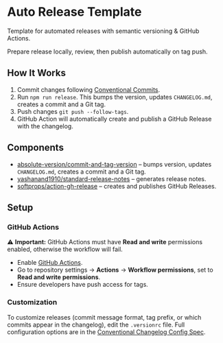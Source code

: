 # Auto Release Template

Template for automated releases with semantic versioning & GitHub Actions.

Prepare release locally, review, then publish automatically on tag push.

## How It Works

1. Commit changes following [Conventional Commits][conventional-commits-link].
1. Run `npm run release`. This bumps the version, updates `CHANGELOG.md`, creates a commit and a Git tag.
1. Push changes `git push --follow-tags`.
1. GitHub Action will automatically create and publish a GitHub Release with the changelog.

## Components

- [absolute-version/commit-and-tag-version][commit-and-tag-version-link] – bumps version, updates `CHANGELOG.md`, creates a commit and a Git tag.
- [yashanand1910/standard-release-notes][standard-release-notes-link] – generates release notes.
- [softprops/action-gh-release][action-gh-release-link] – creates and publishes GitHub Releases.

## Setup

### GitHub Actions

⚠️ **Important:** GitHub Actions must have **Read and write** permissions enabled, otherwise the workflow will fail.

- Enable [GitHub Actions][actions-quick-start-link].
- Go to repository settings → **Actions** → **Workflow permissions**, set to **Read and write permissions**.
- Ensure developers have push access for tags.

### Customization

To customize releases (commit message format, tag prefix, or which commits appear in the changelog), edit the `.versionrc` file. Full configuration options are in the [Conventional Changelog Config Spec][conventional-changelog-spec-link].

<!-- Links -->
[conventional-commits-link]: https://www.conventionalcommits.org/en/v1.0.0
[commit-and-tag-version-link]: https://github.com/absolute-version/commit-and-tag-version
[standard-release-notes-link]: https://github.com/yashanand1910/standard-release-notes
[action-gh-release-link]: https://github.com/softprops/action-gh-release
[actions-quick-start-link]: https://docs.github.com/en/actions/get-started/quickstart
[conventional-changelog-spec-link]: https://github.com/conventional-changelog/conventional-changelog-config-spec/blob/master/versions/2.2.0/README.md
